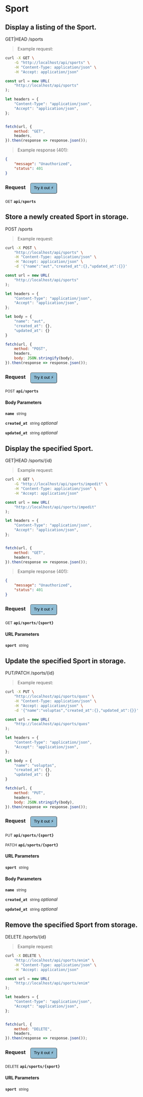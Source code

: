 # Sport


## Display a listing of the Sport.


GET|HEAD /sports

> Example request:

```bash
curl -X GET \
    -G "http://localhost/api/sports" \
    -H "Content-Type: application/json" \
    -H "Accept: application/json"
```

```javascript
const url = new URL(
    "http://localhost/api/sports"
);

let headers = {
    "Content-Type": "application/json",
    "Accept": "application/json",
};


fetch(url, {
    method: "GET",
    headers,
}).then(response => response.json());
```


> Example response (401):

```json
{
    "message": "Unauthorized",
    "status": 401
}
```
<div id="execution-results-GETapi-sports" hidden>
    <blockquote>Received response<span id="execution-response-status-GETapi-sports"></span>:</blockquote>
    <pre class="json"><code id="execution-response-content-GETapi-sports"></code></pre>
</div>
<div id="execution-error-GETapi-sports" hidden>
    <blockquote>Request failed with error:</blockquote>
    <pre><code id="execution-error-message-GETapi-sports"></code></pre>
</div>
<form id="form-GETapi-sports" data-method="GET" data-path="api/sports" data-authed="0" data-hasfiles="0" data-headers='{"Content-Type":"application\/json","Accept":"application\/json"}' onsubmit="event.preventDefault(); executeTryOut('GETapi-sports', this);">
<h3>
    Request&nbsp;&nbsp;&nbsp;
        <button type="button" style="background-color: #8fbcd4; padding: 5px 10px; border-radius: 5px; border-width: thin;" id="btn-tryout-GETapi-sports" onclick="tryItOut('GETapi-sports');">Try it out ⚡</button>
    <button type="button" style="background-color: #c97a7e; padding: 5px 10px; border-radius: 5px; border-width: thin;" id="btn-canceltryout-GETapi-sports" onclick="cancelTryOut('GETapi-sports');" hidden>Cancel</button>&nbsp;&nbsp;
    <button type="submit" style="background-color: #6ac174; padding: 5px 10px; border-radius: 5px; border-width: thin;" id="btn-executetryout-GETapi-sports" hidden>Send Request 💥</button>
    </h3>
<p>
<small class="badge badge-green">GET</small>
 <b><code>api/sports</code></b>
</p>
</form>


## Store a newly created Sport in storage.


POST /sports

> Example request:

```bash
curl -X POST \
    "http://localhost/api/sports" \
    -H "Content-Type: application/json" \
    -H "Accept: application/json" \
    -d '{"name":"aut","created_at":{},"updated_at":{}}'

```

```javascript
const url = new URL(
    "http://localhost/api/sports"
);

let headers = {
    "Content-Type": "application/json",
    "Accept": "application/json",
};

let body = {
    "name": "aut",
    "created_at": {},
    "updated_at": {}
}

fetch(url, {
    method: "POST",
    headers,
    body: JSON.stringify(body),
}).then(response => response.json());
```


<div id="execution-results-POSTapi-sports" hidden>
    <blockquote>Received response<span id="execution-response-status-POSTapi-sports"></span>:</blockquote>
    <pre class="json"><code id="execution-response-content-POSTapi-sports"></code></pre>
</div>
<div id="execution-error-POSTapi-sports" hidden>
    <blockquote>Request failed with error:</blockquote>
    <pre><code id="execution-error-message-POSTapi-sports"></code></pre>
</div>
<form id="form-POSTapi-sports" data-method="POST" data-path="api/sports" data-authed="0" data-hasfiles="0" data-headers='{"Content-Type":"application\/json","Accept":"application\/json"}' onsubmit="event.preventDefault(); executeTryOut('POSTapi-sports', this);">
<h3>
    Request&nbsp;&nbsp;&nbsp;
        <button type="button" style="background-color: #8fbcd4; padding: 5px 10px; border-radius: 5px; border-width: thin;" id="btn-tryout-POSTapi-sports" onclick="tryItOut('POSTapi-sports');">Try it out ⚡</button>
    <button type="button" style="background-color: #c97a7e; padding: 5px 10px; border-radius: 5px; border-width: thin;" id="btn-canceltryout-POSTapi-sports" onclick="cancelTryOut('POSTapi-sports');" hidden>Cancel</button>&nbsp;&nbsp;
    <button type="submit" style="background-color: #6ac174; padding: 5px 10px; border-radius: 5px; border-width: thin;" id="btn-executetryout-POSTapi-sports" hidden>Send Request 💥</button>
    </h3>
<p>
<small class="badge badge-black">POST</small>
 <b><code>api/sports</code></b>
</p>
<h4 class="fancy-heading-panel"><b>Body Parameters</b></h4>
<p>
<b><code>name</code></b>&nbsp;&nbsp;<small>string</small>  &nbsp;
<input type="text" name="name" data-endpoint="POSTapi-sports" data-component="body" required  hidden>
<br>
</p>
<p>
<b><code>created_at</code></b>&nbsp;&nbsp;<small>string</small>     <i>optional</i> &nbsp;
<input type="text" name="created_at" data-endpoint="POSTapi-sports" data-component="body"  hidden>
<br>
</p>
<p>
<b><code>updated_at</code></b>&nbsp;&nbsp;<small>string</small>     <i>optional</i> &nbsp;
<input type="text" name="updated_at" data-endpoint="POSTapi-sports" data-component="body"  hidden>
<br>
</p>

</form>


## Display the specified Sport.


GET|HEAD /sports/{id}

> Example request:

```bash
curl -X GET \
    -G "http://localhost/api/sports/impedit" \
    -H "Content-Type: application/json" \
    -H "Accept: application/json"
```

```javascript
const url = new URL(
    "http://localhost/api/sports/impedit"
);

let headers = {
    "Content-Type": "application/json",
    "Accept": "application/json",
};


fetch(url, {
    method: "GET",
    headers,
}).then(response => response.json());
```


> Example response (401):

```json
{
    "message": "Unauthorized",
    "status": 401
}
```
<div id="execution-results-GETapi-sports--sport-" hidden>
    <blockquote>Received response<span id="execution-response-status-GETapi-sports--sport-"></span>:</blockquote>
    <pre class="json"><code id="execution-response-content-GETapi-sports--sport-"></code></pre>
</div>
<div id="execution-error-GETapi-sports--sport-" hidden>
    <blockquote>Request failed with error:</blockquote>
    <pre><code id="execution-error-message-GETapi-sports--sport-"></code></pre>
</div>
<form id="form-GETapi-sports--sport-" data-method="GET" data-path="api/sports/{sport}" data-authed="0" data-hasfiles="0" data-headers='{"Content-Type":"application\/json","Accept":"application\/json"}' onsubmit="event.preventDefault(); executeTryOut('GETapi-sports--sport-', this);">
<h3>
    Request&nbsp;&nbsp;&nbsp;
        <button type="button" style="background-color: #8fbcd4; padding: 5px 10px; border-radius: 5px; border-width: thin;" id="btn-tryout-GETapi-sports--sport-" onclick="tryItOut('GETapi-sports--sport-');">Try it out ⚡</button>
    <button type="button" style="background-color: #c97a7e; padding: 5px 10px; border-radius: 5px; border-width: thin;" id="btn-canceltryout-GETapi-sports--sport-" onclick="cancelTryOut('GETapi-sports--sport-');" hidden>Cancel</button>&nbsp;&nbsp;
    <button type="submit" style="background-color: #6ac174; padding: 5px 10px; border-radius: 5px; border-width: thin;" id="btn-executetryout-GETapi-sports--sport-" hidden>Send Request 💥</button>
    </h3>
<p>
<small class="badge badge-green">GET</small>
 <b><code>api/sports/{sport}</code></b>
</p>
<h4 class="fancy-heading-panel"><b>URL Parameters</b></h4>
<p>
<b><code>sport</code></b>&nbsp;&nbsp;<small>string</small>  &nbsp;
<input type="text" name="sport" data-endpoint="GETapi-sports--sport-" data-component="url" required  hidden>
<br>
</p>
</form>


## Update the specified Sport in storage.


PUT/PATCH /sports/{id}

> Example request:

```bash
curl -X PUT \
    "http://localhost/api/sports/quos" \
    -H "Content-Type: application/json" \
    -H "Accept: application/json" \
    -d '{"name":"voluptas","created_at":{},"updated_at":{}}'

```

```javascript
const url = new URL(
    "http://localhost/api/sports/quos"
);

let headers = {
    "Content-Type": "application/json",
    "Accept": "application/json",
};

let body = {
    "name": "voluptas",
    "created_at": {},
    "updated_at": {}
}

fetch(url, {
    method: "PUT",
    headers,
    body: JSON.stringify(body),
}).then(response => response.json());
```


<div id="execution-results-PUTapi-sports--sport-" hidden>
    <blockquote>Received response<span id="execution-response-status-PUTapi-sports--sport-"></span>:</blockquote>
    <pre class="json"><code id="execution-response-content-PUTapi-sports--sport-"></code></pre>
</div>
<div id="execution-error-PUTapi-sports--sport-" hidden>
    <blockquote>Request failed with error:</blockquote>
    <pre><code id="execution-error-message-PUTapi-sports--sport-"></code></pre>
</div>
<form id="form-PUTapi-sports--sport-" data-method="PUT" data-path="api/sports/{sport}" data-authed="0" data-hasfiles="0" data-headers='{"Content-Type":"application\/json","Accept":"application\/json"}' onsubmit="event.preventDefault(); executeTryOut('PUTapi-sports--sport-', this);">
<h3>
    Request&nbsp;&nbsp;&nbsp;
        <button type="button" style="background-color: #8fbcd4; padding: 5px 10px; border-radius: 5px; border-width: thin;" id="btn-tryout-PUTapi-sports--sport-" onclick="tryItOut('PUTapi-sports--sport-');">Try it out ⚡</button>
    <button type="button" style="background-color: #c97a7e; padding: 5px 10px; border-radius: 5px; border-width: thin;" id="btn-canceltryout-PUTapi-sports--sport-" onclick="cancelTryOut('PUTapi-sports--sport-');" hidden>Cancel</button>&nbsp;&nbsp;
    <button type="submit" style="background-color: #6ac174; padding: 5px 10px; border-radius: 5px; border-width: thin;" id="btn-executetryout-PUTapi-sports--sport-" hidden>Send Request 💥</button>
    </h3>
<p>
<small class="badge badge-darkblue">PUT</small>
 <b><code>api/sports/{sport}</code></b>
</p>
<p>
<small class="badge badge-purple">PATCH</small>
 <b><code>api/sports/{sport}</code></b>
</p>
<h4 class="fancy-heading-panel"><b>URL Parameters</b></h4>
<p>
<b><code>sport</code></b>&nbsp;&nbsp;<small>string</small>  &nbsp;
<input type="text" name="sport" data-endpoint="PUTapi-sports--sport-" data-component="url" required  hidden>
<br>
</p>
<h4 class="fancy-heading-panel"><b>Body Parameters</b></h4>
<p>
<b><code>name</code></b>&nbsp;&nbsp;<small>string</small>  &nbsp;
<input type="text" name="name" data-endpoint="PUTapi-sports--sport-" data-component="body" required  hidden>
<br>
</p>
<p>
<b><code>created_at</code></b>&nbsp;&nbsp;<small>string</small>     <i>optional</i> &nbsp;
<input type="text" name="created_at" data-endpoint="PUTapi-sports--sport-" data-component="body"  hidden>
<br>
</p>
<p>
<b><code>updated_at</code></b>&nbsp;&nbsp;<small>string</small>     <i>optional</i> &nbsp;
<input type="text" name="updated_at" data-endpoint="PUTapi-sports--sport-" data-component="body"  hidden>
<br>
</p>

</form>


## Remove the specified Sport from storage.


DELETE /sports/{id}

> Example request:

```bash
curl -X DELETE \
    "http://localhost/api/sports/enim" \
    -H "Content-Type: application/json" \
    -H "Accept: application/json"
```

```javascript
const url = new URL(
    "http://localhost/api/sports/enim"
);

let headers = {
    "Content-Type": "application/json",
    "Accept": "application/json",
};


fetch(url, {
    method: "DELETE",
    headers,
}).then(response => response.json());
```


<div id="execution-results-DELETEapi-sports--sport-" hidden>
    <blockquote>Received response<span id="execution-response-status-DELETEapi-sports--sport-"></span>:</blockquote>
    <pre class="json"><code id="execution-response-content-DELETEapi-sports--sport-"></code></pre>
</div>
<div id="execution-error-DELETEapi-sports--sport-" hidden>
    <blockquote>Request failed with error:</blockquote>
    <pre><code id="execution-error-message-DELETEapi-sports--sport-"></code></pre>
</div>
<form id="form-DELETEapi-sports--sport-" data-method="DELETE" data-path="api/sports/{sport}" data-authed="0" data-hasfiles="0" data-headers='{"Content-Type":"application\/json","Accept":"application\/json"}' onsubmit="event.preventDefault(); executeTryOut('DELETEapi-sports--sport-', this);">
<h3>
    Request&nbsp;&nbsp;&nbsp;
        <button type="button" style="background-color: #8fbcd4; padding: 5px 10px; border-radius: 5px; border-width: thin;" id="btn-tryout-DELETEapi-sports--sport-" onclick="tryItOut('DELETEapi-sports--sport-');">Try it out ⚡</button>
    <button type="button" style="background-color: #c97a7e; padding: 5px 10px; border-radius: 5px; border-width: thin;" id="btn-canceltryout-DELETEapi-sports--sport-" onclick="cancelTryOut('DELETEapi-sports--sport-');" hidden>Cancel</button>&nbsp;&nbsp;
    <button type="submit" style="background-color: #6ac174; padding: 5px 10px; border-radius: 5px; border-width: thin;" id="btn-executetryout-DELETEapi-sports--sport-" hidden>Send Request 💥</button>
    </h3>
<p>
<small class="badge badge-red">DELETE</small>
 <b><code>api/sports/{sport}</code></b>
</p>
<h4 class="fancy-heading-panel"><b>URL Parameters</b></h4>
<p>
<b><code>sport</code></b>&nbsp;&nbsp;<small>string</small>  &nbsp;
<input type="text" name="sport" data-endpoint="DELETEapi-sports--sport-" data-component="url" required  hidden>
<br>
</p>
</form>



